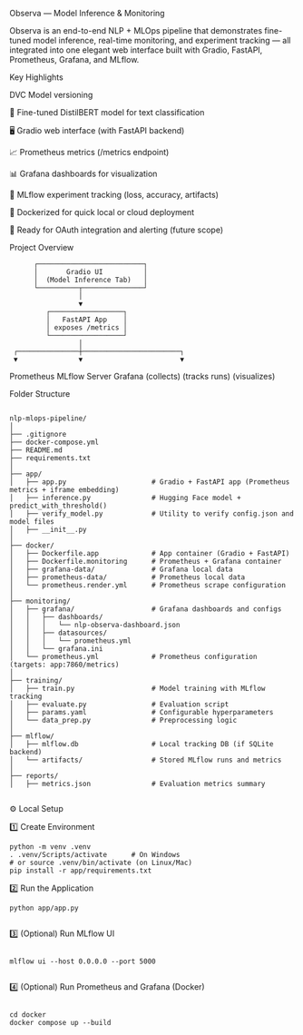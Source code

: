 
Observa — Model Inference & Monitoring

Observa is an end-to-end NLP + MLOps pipeline that demonstrates fine-tuned model inference, real-time monitoring, and experiment tracking — all integrated into one elegant web interface built with Gradio, FastAPI, Prometheus, Grafana, and MLflow.


Key Highlights


DVC Model versioning

🧩 Fine-tuned DistilBERT model for text classification

🖥️ Gradio web interface (with FastAPI backend)

📈 Prometheus metrics (/metrics endpoint)

📊 Grafana dashboards for visualization

🧪 MLflow experiment tracking (loss, accuracy, artifacts)

🐳 Dockerized for quick local or cloud deployment

🔐 Ready for OAuth integration and alerting (future scope)

Project Overview


          ┌──────────────────────────┐
          │       Gradio UI          │
          │  (Model Inference Tab)   │
          └──────────┬───────────────┘
                     │
                     ▼
             ┌──────────────────┐
             │   FastAPI App    │
             │ exposes /metrics │
             └──────────────────┘
                     │
     ┌───────────────┼────────────────────────┐
     ▼               ▼                        ▼
 Prometheus      MLflow Server             Grafana
 (collects)      (tracks runs)             (visualizes)


Folder Structure

```

nlp-mlops-pipeline/
│
├── .gitignore
├── docker-compose.yml
├── README.md
├── requirements.txt
│
├── app/
│   ├── app.py                     # Gradio + FastAPI app (Prometheus metrics + iframe embedding)
│   ├── inference.py               # Hugging Face model + predict_with_threshold()
│   ├── verify_model.py            # Utility to verify config.json and model files
│   ├── __init__.py
│
├── docker/
│   ├── Dockerfile.app             # App container (Gradio + FastAPI)
│   ├── Dockerfile.monitoring      # Prometheus + Grafana container
│   ├── grafana-data/              # Grafana local data
│   ├── prometheus-data/           # Prometheus local data
│   └── prometheus.render.yml      # Prometheus scrape configuration
│
├── monitoring/
│   ├── grafana/                   # Grafana dashboards and configs
│   │   ├── dashboards/
│   │   │   └── nlp-observa-dashboard.json
│   │   ├── datasources/
│   │   │   └── prometheus.yml
│   │   └── grafana.ini
│   └── prometheus.yml             # Prometheus configuration (targets: app:7860/metrics)
│
├── training/
│   ├── train.py                   # Model training with MLflow tracking
│   ├── evaluate.py                # Evaluation script
│   ├── params.yaml                # Configurable hyperparameters
│   └── data_prep.py               # Preprocessing logic
│
├── mlflow/
│   ├── mlflow.db                  # Local tracking DB (if SQLite backend)
│   └── artifacts/                 # Stored MLflow runs and metrics
│
├── reports/
│   ├── metrics.json               # Evaluation metrics summary


```
    
⚙️ Local Setup

1️⃣ Create Environment

```
python -m venv .venv
. .venv/Scripts/activate      # On Windows
# or source .venv/bin/activate (on Linux/Mac)
pip install -r app/requirements.txt

```

2️⃣ Run the Application

```
python app/app.py


```

3️⃣ (Optional) Run MLflow UI

```

mlflow ui --host 0.0.0.0 --port 5000


```

4️⃣ (Optional) Run Prometheus and Grafana (Docker)


```

cd docker
docker compose up --build


```







